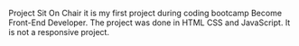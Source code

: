 Project Sit On Chair it is my first project during coding bootcamp Become Front-End Developer.
The project was done in HTML CSS and JavaScript. It is not a responsive project.
